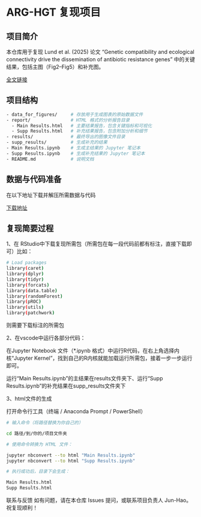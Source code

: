 # ARG-HGT 复现项目

## 项目简介

本仓库用于复现 Lund et al. (2025) 论文 “Genetic compatibility and ecological connectivity drive the dissemination of antibiotic resistance genes” 中的关键结果，包括主图（Fig2–Fig5）和补充图。

[全文链接](https://www.nature.com/articles/s41467-025-57825-3)



## 项目结构

```bash
- data_for_figures/     # 存放用于生成图表的原始数据文件
- report/               # HTML 格式的分析报告目录
  - Main Results.html   # 主要结果报告，包含关键指标和可视化
  - Supp Results.html   # 补充结果报告，包含附加分析和细节
- results/              # 最终导出的图像文件目录
- supp_results/         # 生成补充的结果
- Main Results.ipynb    # 生成主结果的 Jupyter 笔记本
- Supp Results.ipynb    # 生成补充结果的 Jupyter 笔记本
- README.md             # 说明文档
```




## 数据与代码准备

在以下地址下载并解压所需数据与代码

[下载地址](https://zenodo.org/records/14901409)

## 复现简要过程

1、在 RStudio中下载复现所需包（所需包在每一段代码前都有标注，直接下载即可）比如：

```bash
# Load packages
library(caret)
library(dplyr)
library(tidyr)
library(forcats)
library(data.table)
library(randomForest)
library(pROC)
library(utils)
library(patchwork)
```

则需要下载标注的所需包

2、在vscode中运行各部分代码：

在Jupyter Notebook 文件（*.ipynb 格式）中运行R代码，在右上角选择内核“Jupyter Kernel”，找到自己的R内核就能加载运行所需包，接着一步一步运行即可。

运行“Main Results.ipynb”的主结果在results文件夹下、运行“Supp Results.ipynb”的补充结果在supp_results文件夹下

3、html文件的生成

打开命令行工具（终端 / Anaconda Prompt / PowerShell）

```bash
# 输入命令（将路径替换为你自己的）

cd 路径/到/你的/项目文件夹

# 使用命令转换为 HTML 文件：

jupyter nbconvert --to html "Main Results.ipynb"
jupyter nbconvert --to html "Supp Results.ipynb"

# 执行成功后，目录下会生成：

Main Results.html
Supp Results.html

```


联系与反馈
如有问题，请在本仓库 Issues 提问，或联系项目负责人 Jun-Hao。 祝复现顺利！
